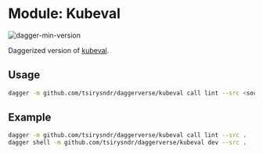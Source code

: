 # Module: Kubeval

![dagger-min-version](https://img.shields.io/badge/dagger%20version-v0.9.3-yellow)

Daggerized version of [kubeval](https://github.com/instrumenta/kubeval).

## Usage

```sh
dagger -m github.com/tsirysndr/daggerverse/kubeval call lint --src <source>
```

## Example

```sh
dagger -m github.com/tsirysndr/daggerverse/kubeval call lint --src . 
dagger shell -m github.com/tsirysndr/daggerverse/kubeval dev --src .
```

